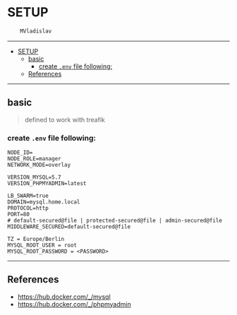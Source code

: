 # SETUP

```sh
    MVladislav
```

---

- [SETUP](#setup)
  - [basic](#basic)
    - [create `.env` file following:](#create-env-file-following)
  - [References](#references)

---

## basic

> defined to work with treafik

### create `.env` file following:

```env
NODE_ID=
NODE_ROLE=manager
NETWORK_MODE=overlay

VERSION_MYSQL=5.7
VERSION_PHPMYADMIN=latest

LB_SWARM=true
DOMAIN=mysql.home.local
PROTOCOL=http
PORT=80
# default-secured@file | protected-secured@file | admin-secured@file
MIDDLEWARE_SECURED=default-secured@file

TZ = Europe/Berlin
MYSQL_ROOT_USER = root
MYSQL_ROOT_PASSWORD = <PASSWORD>
```

---

## References

- <https://hub.docker.com/_/mysql>
- <https://hub.docker.com/_/phpmyadmin>
